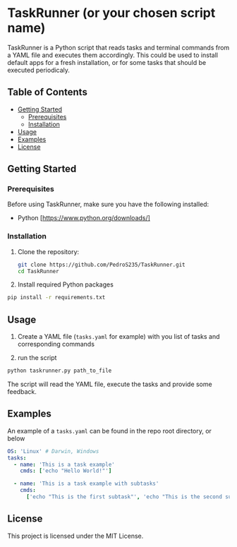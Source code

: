 # TaskRunner (or your chosen script name)

TaskRunner is a Python script that reads tasks and terminal commands from a YAML
file and executes them accordingly. This could be used to install default apps
for a fresh installation, or for some tasks that should be executed periodicaly.

## Table of Contents

- [Getting Started](#getting-started)
  - [Prerequisites](#prerequisites)
  - [Installation](#installation)
- [Usage](#usage)
- [Examples](#examples)
- [License](#license)

## Getting Started

### Prerequisites

Before using TaskRunner, make sure you have the following installed:

- Python [https://www.python.org/downloads/]

### Installation

1. Clone the repository:

   ```sh
   git clone https://github.com/PedroS235/TaskRunner.git
   cd TaskRunner
   ```

2. Install required Python packages

```sh
pip install -r requirements.txt
```

## Usage

1. Create a YAML file (`tasks.yaml` for example) with you list of tasks and
   corresponding commands

2. run the script

```sh
python taskrunner.py path_to_file
```

The script will read the YAML file, execute the tasks and provide some feedback.

## Examples

An example of a `tasks.yaml` can be found in the repo root directory, or below

```yaml
OS: 'Linux' # Darwin, Windows
tasks:
  - name: 'This is a task example'
    cmds: ['echo "Hello World!"']

  - name: 'This is a task example with subtasks'
    cmds:
      ['echo "This is the first subtask"', 'echo "This is the second subtask"']
```

## License

This project is licensed under the MIT License.
